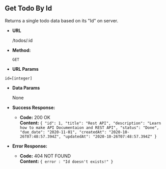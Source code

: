 **Get Todo By Id**
----
  Returns a single todo data based on its "Id" on server.

* **URL**

  /todos/:id

* **Method:**
  
  `GET`
  
*  **URL Params**

  `id=[integer]`

* **Data Params**
   
   None

* **Success Response:**

  * **Code:** 200 OK <br />
    **Content:**
    `{
      "id": 1,
      "title": "Rest API",
      "description": "Learn how to make API Documentaion and REST API",
      "status": "Done",
      "due_date": "2020-11-01",
      "createdAt": "2020-10-26T07:48:57.394Z",
      "updatedAt": "2020-10-26T07:48:57.394Z"
    }`
 
* **Error Response:**

  * **Code:** 404 NOT FOUND <br />
    **Content:** `{ error : "Id doesn't exists!" }`